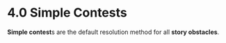 # 4.0 Simple Contests

**Simple contest**s are the default resolution method for all **story obstacles**.

